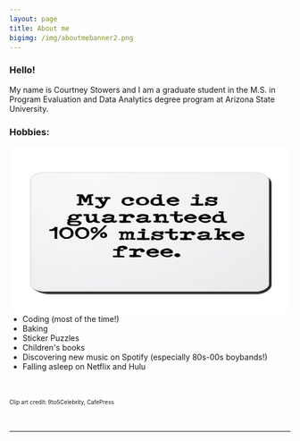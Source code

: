 ```yaml
---
layout: page
title: About me
bigimg: /img/aboutmebanner2.png
---
```

 
### Hello!


My name is Courtney Stowers and I am a graduate student in the M.S. in Program Evaluation and Data Analytics degree program at Arizona State University.

### Hobbies:

<img src="/img/codeclipart.jpg" style="width:100%;" alt="My code is guaranteed 100% mistrake free clipart" width="250" height="300" class="clip"/> 

<ul>
<li> Coding (most of the time!) </li>
<li> Baking </li>
<li> Sticker Puzzles </li>
<li> Children's books </li>
<li> Discovering new music on Spotify (especially 80s-00s boybands!) </li>
<li> Falling asleep on Netflix and Hulu </li>
</ul>


<br>

<font size="1"> Clip art credit: 9to5Celebrity, CafePress </font>

<br>


---

<style>

.formatting h3{
color: #331132;
}

.link { color: #ff5e6c; 
}

.clip  {
float: right;    
 margin: 0 0 0 15px;
}

</style>
